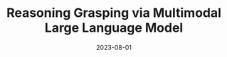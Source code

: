 ---
# Documentation: https://wowchemy.com/docs/managing-content/

title: "Reasoning Grasping via Multimodal Large Language Model"
summary: "RTGrasp is a novel method enhancing Large Language Models for numerical robotic grasping predictions by integrating a reasoning phase, supported by a specially designed dataset. \n."

authors: ["Jinxuan Xu", "Shiyu Jin", "Yutian Lei", "Yuqian Zhang", "Liangjun Zhang"]
tags: ["Computer Science", "Artificial Intelligence", "Machine Learning"]
# categories: ["Course Project"]
date: 2023-08-01

# Optional external URL for project (replaces project detail page).
external_link: "https://sites.google.com/view/rt-grasp/"

# Featured image
# To use, add an image named `featured.jpg/png` to your page's folder.
# Focal points: Smart, Center, TopLeft, Top, TopRight, Left, Right, BottomLeft, Bottom, BottomRight.
image:
  caption: ""
  focal_point: ""
  preview_only: false

# Custom links (optional).
#   Uncomment and edit lines below to show custom links.
# links:
# - name: Follow
#   url: https://twitter.com
#   icon_pack: fab
#   icon: twitter

url_code: ""
url_pdf: "https://arxiv.org/abs/2402.06798.pdf"
url_project: "https://sites.google.com/view/rt-grasp/"
url_slides: ""
url_video: ""

# Slides (optional).
#   Associate this project with Markdown slides.
#   Simply enter your slide deck's filename without extension.
#   E.g. `slides = "example-slides"` references `content/slides/example-slides.md`.
#   Otherwise, set `slides = ""`.
slides: ""
---